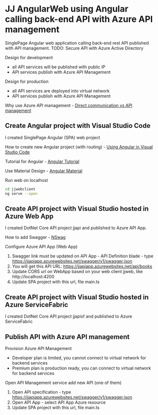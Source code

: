 # JJ AngularWeb using Angular calling back-end API with Azure API management

SinglePage Angular web application calling back-end rest API published with API management.
TODO: Secure API with Azure Active Directory

Design for development

- all API services will be published with public IP
- API services publish with Azure API Management

Design for production

- all API services are deployed into virtual network
- API services publish with Azure API Management

 Why use Azure API management - [Direct communication vs API management](https://docs.microsoft.com/en-us/dotnet/standard/microservices-architecture/architect-microservice-container-applications/direct-client-to-microservice-communication-versus-the-api-gateway-pattern)

## Create Angular project with Visual Studio Code

I created SinglePage Angular (SPA) web project

How to create new Angular project (with routing) - [Using Angular in Visual Studio Code](https://code.visualstudio.com/docs/nodejs/angular-tutorial)

Tutorial for Angular - [Angular Tutorial](https://angular.io/tutorial/toh-pt0)

Use Material Design - [Angular Material](https://material.angular.io/guide/getting-started)

Run web on localhost

```bash
cd jjwebclient
ng serve --open
```

## Create API project with Visual Studio hosted in Azure Web App

I created DotNet Core API project jjapi and published to Azure API App.

How to add Swagger - [NSwag](https://docs.microsoft.com/en-us/aspnet/core/tutorials/getting-started-with-nswag?view=aspnetcore-2.1&tabs=visual-studio%2Cvisual-studio-xml)

Configure Azure API App (Web App)

1. Swagger link must be updated on API App - API Definition blade - type https://jjapiapp.azurewebsites.net/swagger/v1/swagger.json
2. You will get this API URL: https://jjapiapp.azurewebsites.net/api/books
3. Update CORS url on WebApp based on your web client jjweb, like http://localhost:4200
4. Update SPA project with this url, file main.ts

## Create API project with Visual Studio hosted in Azure ServiceFabric

I created DotNet Core API project jjapisf and published to Azure ServiceFabric

## Publish API with Azure API management

Provision Azure API Management

- Developer plan is limited, you cannot connect to virtual network for backend services
- Premium plan is production ready, you can connect to virtual network for backend services

Open API Management service add new API (one of them)

1. Open API specification - type https://jjapiapp.azurewebsites.net/swagger/v1/swagger.json
2. Open API App - select API App Azure resource
3. Update SPA project with this url, file main.ts
